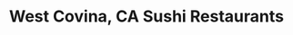 ---
layout: city
title: West Covina, CA Sushi Restaurants
permalink: /california/west-covina/
stateAbbr: CA
stateName: California
cityName: West Covina

---